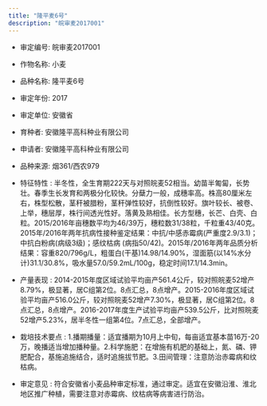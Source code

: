 ```yaml
---
title: "隆平麦6号"
description: "皖审麦2017001"
---
```

* 审定编号:  皖审麦2017001

*  作物名称:  小麦

*  品种名称:  隆平麦6号

*  审定年份:  2017

*  审定单位:  安徽省

* 育种者:  安徽隆平高科种业有限公司

*  申请者:  安徽隆平高科种业有限公司

*  品种来源:  烟361/西农979

*  特征特性 : 
半冬性，全生育期222天与对照皖麦52相当。幼苗半匍匐，长势壮。春季生长发育和两极分化较快。分蘖力一般，成穗率高。株高80厘米左右，株型松散，茎秆被腊粉，茎秆弹性较好，抗倒性较好。旗叶较长、被卷、上举，穗层厚，株行间透光性好。落黄及熟相佳。长方型穗，长芒、白壳、白粒。2015/2016年亩穗数平均为46/39万，穗粒数31/38粒，千粒重43/40克。2015年/2016年两年抗病性接种鉴定结果：中抗/中感赤霉病(严重度2.9/3.1)；中抗白粉病(病级3级)；感纹枯病 (病指50/42)。2015年/2016年两年品质分析结果：容重820/796g/L，粗蛋白(干基)14.98/14.90%，湿面筋(以14%水分计)31.1/30.8%，吸水量57.0/59.2mL/100g，稳定时间17.1/14.3min。
 
*  产量表现 : 
2014-2015年度区域试验平均亩产561.4公斤，较对照皖麦52增产8.79%，极显著，居C组第2位。8点汇总，8点增产。2015-2016年度区域试验平均亩产516.0公斤，较对照皖麦52增产7.30%，极显著，居C组第2位。8点汇总，8点增产。2016-2017年度生产试验平均亩产539.5公斤，比对照皖麦52增产5.23%，居半冬性一组第4位。7点汇总，全部增产。

*  栽培技术要点 : 
1.播期播量：适宜播期为10月上中旬，每亩适宜基本苗16万-20万，晚播适当增加播种量。2.科学施肥：在增施有机肥的基础上，氮、磷、钾肥配合，基施追施结合，适时追施拔节肥。3.田间管理：注意防治赤霉病和纹枯病。

*  审定意见 : 
符合安徽省小麦品种审定标准，通过审定。适宜在安徽沿淮、淮北地区推广种植，需要注意对赤霉病、纹枯病等病害进行防治。
